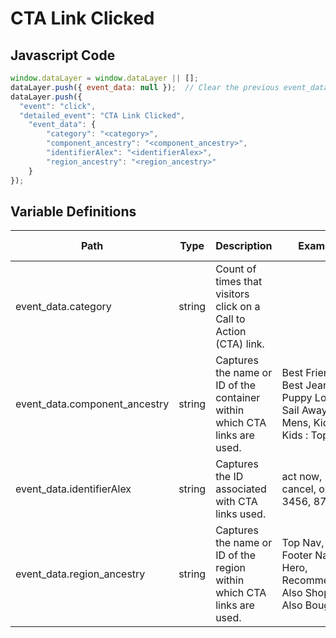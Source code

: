# CTA Link Clicked

### 

## Javascript Code
```js
window.dataLayer = window.dataLayer || [];
dataLayer.push({ event_data: null });  // Clear the previous event_data object.
dataLayer.push({
  "event": "click",
  "detailed_event": "CTA Link Clicked",
    "event_data": {
        "category": "<category>",
        "component_ancestry": "<component_ancestry>",
        "identifierAlex": "<identifierAlex>",
        "region_ancestry": "<region_ancestry>"
    }
});
```

## Variable Definitions

|Path|Type|Description|Example|Pattern|Min Length|Max Length|Minimum|Maximum|Multiple Of|
| --- | --- | --- | --- | --- | --- | --- | --- | --- | --- |
|event_data.category|string|Count of times that visitors click on a Call to Action \(CTA\) link.||||||||
|event_data.component_ancestry|string|Captures the name or ID of the container within which CTA links are used.|Best Friends - Best Jeans, Puppy Love, Sail Away, Mens, Kids, Kids : Tops|||||||
|event_data.identifierAlex|string|Captures the ID associated with CTA links used.|act now, cancel, ok, 3456, 8765|||||||
|event_data.region_ancestry|string|Captures the name or ID of the region within which CTA links are used.|Top Nav, Footer Nav, Hero, Recommended, Also Shopped, Also Bought|||||||




